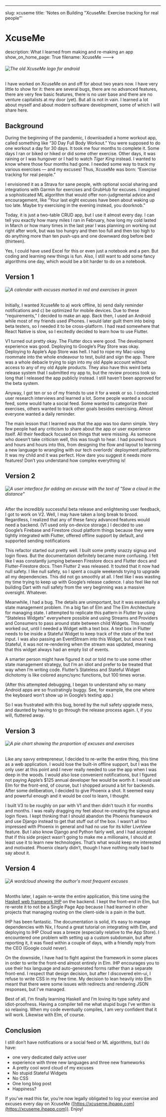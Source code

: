 ---

slug: xcuseme
title: 'Notes on Building "XcuseMe: Exercise tracking for real people"'
# XcuseMe
description: What I learned from making and re-making an app
show_on_home_page: True
filename: XcuseMe
--->

###### ![The old XcuseMe logo for android](assets/xcuseme/play-store-logo.png)
<caption text="The old XcuseMe logo that I made for the Play store. I stopped capitalizing the c at some point." />

I have worked on XcuseMe on and off for about two years now. I have very little to show for it: there are several bugs, there are no advanced features, there are very few basic features, there is no user base and there are no venture capitalists at my door (yet). But all is not in vain. I learned a lot about myself and about modern software development, some of which I will share here.

## Background

During the beginning of the pandemic, I downloaded a home workout app, called something like “30 Day Full Body Workout.” You were supposed to do one workout a day for 30 days. It took me four months to complete it. Some days I ran or biked or hiked or did some other exercise. Other days, it was raining or I was hungover or I had to watch *Tiger King* instead. I wanted to know where those four months had gone. I needed some way to track my various exercises — and my excuses! Thus, XcuseMe was born: “Exercise tracking for real people.”

I envisioned it as a Strava for sane people, with optional social sharing and integrations with Garmin for exercises and GrubHub for excuses. I imagined a sophisticated ML algorithm that would offer non-judgmental advice and encouragement, like “Your last eight excuses have been about waking up too late. Maybe try exercising in the evening instead, you doorknob.”

Today, it is just a two-table CRUD app, but I use it almost every day. I can tell you exactly how many miles I ran in February, how long my cold lasted in March or how many times in the last year I was planning on working out right after work, but was too hungry  and then too full and then too high to do anything more than ten push-ups and one downward dog before bed (thirteen).

Yes, I could have used Excel for this or even just a notebook and a pen. But coding and learning new things is fun. Also, I still want to add some fancy algorithms one day, which would be a bit harder to do on a notebook.

## Version 1

###### ![A calendar with excuses marked in red and exercises in green](assets/xcuseme/calendar.jpg)
<caption text="Disclaimer: this is not actually a screenshot of version 1. It's version 4." />

Initially, I wanted XcuseMe to a) work offline, b) send daily reminder notifications and c) be optimized for mobile devices. Due to these “requirements,” I decided to make an app. Back then, I used an Android while most of my friends used iPhones. I would later guilt them into being beta testers, so I needed it to be cross-platform. I had read somewhere that React Native is slow, so I excitedly decided to learn how to use Flutter.

V1 turned out pretty okay. The Flutter docs were good. The development experience was good. Deploying to Google’s Play Store was okay. Deploying to Apple’s App Store was hell. I had to rope my Mac-using roommate into the whole endeavour to test, build and sign the app. There was a whole debacle trying to sign into my old Apple account without access to any of my old Apple products. They also have this weird beta release system that I submitted my app to, but the review process took so long that I released the app publicly instead. I still haven’t been approved for the beta system.

Anyway, I got ten or so of my friends to use it for a week or so. I conducted user research interviews and learned a lot. Some people wanted a social feed, some would hate a social feed. Some wanted to categorize their exercises, others wanted to track other goals besides exercising. Almost everyone wanted a daily reminder.

The main lesson that I learned was that the app was too damn simple. Very few people had any criticism to share about the app or user experience itself. All their feedback focused on things that were missing. As someone who doesn’t take criticism well, this was tough to hear. I had poured hours and hours and hours into this, from designing the flow and layout to learning a new language to wrangling with our tech overlords’ deployment platforms. It was my child and it was perfect. How dare you suggest it needs more features! Don’t you understand how complex everything is!

## Version 2

###### ![A user interface for adding an excuse with the text of "Saw a cloud in the distance"](assets/xcuseme/add-excuse.png)
<caption text="Sometimes the weather outside is frightful." />

After the incredibly successful beta release and enlightening user feedback, I got to work on V2. Well, I may have taken a long break to brood. Regardless, I realized that any of these fancy advanced features would need a backend. (V1 used only on-device storage.) I decided to use Google’s Firebase and Firestore cloud platform things because they were tightly integrated with Flutter, offered offline support by default, and supported sending notifications

This refactor started out pretty well. I built some pretty snazzy signup and login flows. But the documentation definitely became more confusing. I felt like I was constantly jumping between Firestore docs and Flutter docs and Flutter-Firestore docs. Then Flutter 2 was released. It touted that it now had null safety. I like null safety,  so I spent a couple weekends trying to upgrade all my dependencies. This did not go smoothly at all. I feel like I was wasting my time trying to keep up with Google’s release cadence. I also feel like not building Dart with null safety from the very beginning was a massive oversight. Whatever.

Meanwhile, I had a bug. The details are unimportant, but it was essentially a state management problem. I’m a big fan of Elm and The Elm Architecture for managing state. I attempted to replicate this pattern in Flutter by using “Stateless Widgets” everywhere possible and using Streams and Providers and Consumers to pass around state between child Widgets. This mostly worked out, until I needed a Widget with a text box. A text box in Flutter needs to be inside a Stateful Widget to keep track of the state of the text input. I was also passing an EventStream into this Widget, but since it was Stateful, it was not re-rendering when the stream was updated, meaning that this widget always had an empty list of events.

A smarter person might have figured it out or told me to use some other state management strategy, but I’m an idiot and prefer to be treated that way when I’m writing code. Flutter’s Stateless and Stateful Widget dichotomy is like colored async/sync functions, but 100 times worse.

(After this attempted debugging, I began to understand why so many Android apps are so frustratingly buggy. See, for example, the one where the keyboard won’t show up in Google’s texting app.)

So I was frustrated with this bug, bored by the null safety upgrade mess, and daunted by having to go through the release process again. I, if you will, fluttered away.

## Version 3

###### ![A pie chart showing the proportion of excuses and exercises](assets/xcuseme/pie-chart.jpg)

Like any savvy entrepreneur, I decided to re-write the entire thing, this time as a web application. I would lose the built-in offline support, but I was the only user at this point and I never really needed to use the app when I was deep in the woods. I would also lose convenient notifications, but I figured not paying Apple’s $125 annual developer fee would be worth it. I would use Elm for the front-end, of course, but I shopped around a bit for backends. After some deliberation, I decided to give Phoenix a shot. It seemed easy and powerful enough and it would be cool to learn, I thought.

I built V3 to be roughly on par with V1 and then didn’t touch it for months and months. I was really dragging my feet about re-creating the signup and login flows. I kept thinking that I should abandon the Phoenix framework and use Django instead to get that stuff out of the box. I wasn’t all too impressed with Phoenix in general and had no use for its killer LiveView feature. But I also know Django and Python fairly well, and I had accepted that if this side project wasn’t going to make me a millionaire, I should at least use it to learn new technologies. That’s what would keep me interested and motivated. Phoenix clearly didn’t, though I have nothing really bad to say about it.

## Version 4

###### ![A wordcloud showing the author's most frequent excuses](assets/xcuseme/wordcloud.jpg)
<caption text="I'm thinking about supporting frequent n-grams here too, but it's also fun to figure out why certain words like 'took' appear a lot. Hint: 'nap' is about the same size." />

Months later, I again re-wrote the entire application, this time using the [Haskell web framework IHP](https://ihp.digitallyinduced.com/) on the backend. I kept the front-end in Elm, but re-wrote it to not be a Single Page App because I had learned in other projects that managing routing on the client-side is a pain in the butt.

IHP has been fantastic. The documentation is solid, it’s easy to manage dependencies with Nix, I found a great tutorial on integrating with Elm, and deploying to IHP Cloud was a breeze (especially relative to the App Store). I encountered one problem with setting up a custom subdomain, but after reporting it, it was fixed within a couple of days, with a friendly reply from the CEO (Google could never).

On the downside, I have had to fight against the framework in some places in order to write the front-end almost entirely in Elm. IHP encourages you to use their hsx language and auto-generated forms rather than a separate front-end. I respect that design decision, but after I discovered elm-ui, I refuse to write CSS in my free time. My decision to lean heavily into Elm meant that there were some issues with redirects and rendering JSON responses, but I’ve managed.

Best of all, I’m finally learning Haskell and I’m loving its type safety and idiot-proofness. Having a compiler tell me what stupid bugs I’ve written is so relaxing. When my code eventually compiles, I am very confident that it will work. Likewise with Elm, of course.

## Conclusion

I still don’t have notifications or a social feed or ML algorithms, but I do have:

- one very dedicated daily active user
- experience with three new languages and three new frameworks
- A pretty cool word cloud of my excuses
- No stupid Stateful Widgets
- No CSS
- One long blog post
- Happiness?

If you’ve read this far, you’re now legally obligated to log your exercise and excuses every day on XcuseMe ([https://xcuseme.ihpapp.com](https://xcuseme.ihpapp.com)). Enjoy!
